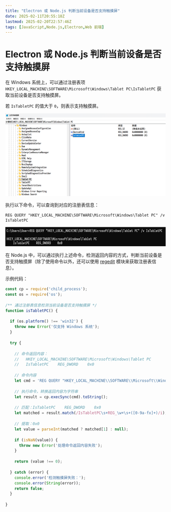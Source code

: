 ```yaml
---
title: "Electron 或 Node.js 判断当前设备是否支持触摸屏"
date: 2025-02-11T20:55:18Z
lastmod: 2025-02-20T22:57:46Z
tags: [JavaScript,Node.js,Electron,Web 前端]
---
```


# Electron 或 Node.js 判断当前设备是否支持触摸屏

在 Windows 系统上，可以通过注册表项 `HKEY_LOCAL_MACHINE\SOFTWARE\Microsoft\Windows\Tablet PC\IsTabletPC` 获取当前设备是否支持触摸屏。

若 `IsTabletPC`​ 的值大于 `0`，则表示支持触摸屏。

![](assets/network-asset-3280690-20231218143106045-884789034-20250212095032-064mwnt.png)

执行以下命令，可以查询到对应的注册表信息：

```text
REG QUERY "HKEY_LOCAL_MACHINE\SOFTWARE\Microsoft\Windows\Tablet PC" /v IsTabletPC
```

![](assets/network-asset-3280690-20231218143220384-31705905-20250212095033-ijhooak.png)

在 Node.js 中，可以通过执行上述命令，检测返回内容的方式，判断当前设备是否支持触摸屏（除了使用命令以外，还可以使用 [regedit](https://www.npmjs.com/package/regedit) 模块来获取注册表信息）。

示例代码：

```javascript
const cp = require('child_process');
const os = require('os');

/** 通过注册表信息检测当前设备是否支持触摸屏 */
function isTabletPC() {

  if (os.platform() !== 'win32') {
    throw new Error('仅支持 Windows 系统');
  }

  try {

    // 命令返回内容：
    //   HKEY_LOCAL_MACHINE\SOFTWARE\Microsoft\Windows\Tablet PC
    //   IsTabletPC    REG_DWORD    0x0

    // 命令内容
    let cmd = 'REG QUERY "HKEY_LOCAL_MACHINE\\SOFTWARE\\Microsoft\\Windows\\Tablet PC" /v IsTabletPC';

    // 执行命令，转换返回内容为字符串
    let result = cp.execSync(cmd).toString();

    // 匹配：IsTabletPC    REG_DWORD    0x0
    let matched = result.match(/IsTabletPC\s+REG_\w+\s+([0-9a-fx]+)/i);

    // 提取：0x0
    let value = parseInt(matched ? matched[1] : null);

    if (isNaN(value)) {
      throw new Error('处理命令返回内容失败');
    }

    return (value !== 0);

  } catch (error) {
    console.error('检测触摸屏失败：');
    console.error(String(error));
    return false;
  }

}
```
